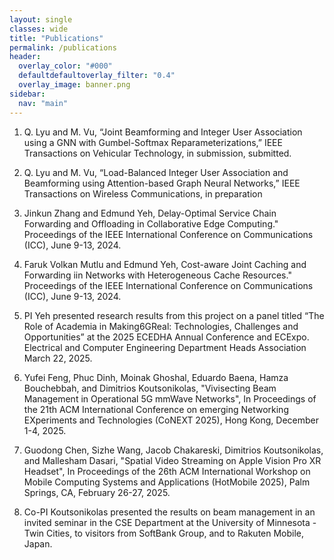 ```yaml
---
layout: single
classes: wide
title: "Publications"
permalink: /publications
header:
  overlay_color: "#000"
  defaultdefaultoverlay_filter: "0.4"
  overlay_image: banner.png
sidebar:
  nav: "main"
---
```


1. Q. Lyu and M. Vu, “Joint Beamforming and Integer User Association using a GNN with Gumbel-Softmax Reparameterizations,” IEEE Transactions on Vehicular Technology, in submission, submitted. 
   
2. Q. Lyu and M. Vu, “Load-Balanced Integer User Association and Beamforming using Attention-based Graph Neural Networks,” IEEE Transactions on Wireless Communications, in preparation 

3. Jinkun Zhang and Edmund Yeh, Delay-Optimal Service Chain Forwarding and Offloading in Collaborative Edge Computing." Proceedings of the IEEE International Conference on Communications (ICC), June 9-13, 2024.

4. Faruk Volkan Mutlu and Edmund Yeh, Cost-aware Joint Caching and Forwarding iin Networks with Heterogeneous Cache Resources." Proceedings of the IEEE International Conference on Communications (ICC), June 9-13, 2024.

5. PI Yeh presented research results from this project on a panel titled “The Role of Academia in Making6GReal: Technologies, Challenges and Opportunities” at the 2025 ECEDHA Annual Conference and ECExpo. Electrical and Computer Engineering Department Heads Association  March 22, 2025.

6. Yufei Feng, Phuc Dinh, Moinak Ghoshal, Eduardo Baena, Hamza Bouchebbah, and Dimitrios Koutsonikolas, "Vivisecting Beam Management in Operational 5G mmWave Networks", In Proceedings of the 21th ACM International Conference on emerging Networking EXperiments and Technologies (CoNEXT 2025), Hong Kong, December 1-4, 2025.

7. Guodong Chen, Sizhe Wang, Jacob Chakareski, Dimitrios Koutsonikolas, and Mallesham Dasari, "Spatial Video Streaming on Apple Vision Pro XR Headset", In Proceedings of the 26th ACM International Workshop on Mobile Computing Systems and Applications (HotMobile 2025), Palm Springs, CA, February 26-27, 2025.
   
8. Co-PI Koutsonikolas presented the results on beam management in an invited seminar in the CSE Department at the University of Minnesota - Twin Cities, to visitors from SoftBank Group, and to Rakuten Mobile, Japan. 
